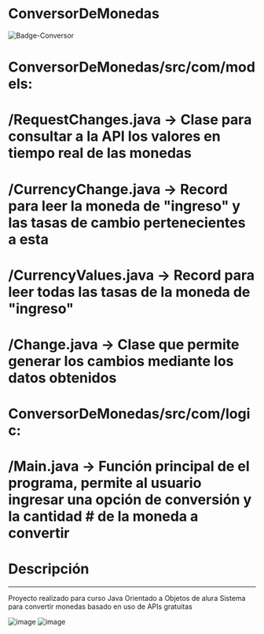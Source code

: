 # ConversorDeMonedas

![Badge-Conversor](https://github.com/JorgeRandomGamer/ConversorDeMonedas/assets/45271115/d210048e-1d74-4895-a738-3bc4de9f547d)

#  ConversorDeMonedas/src/com/models:
#    /RequestChanges.java -> Clase para consultar a la API los valores en tiempo real de las monedas
#    /CurrencyChange.java -> Record para leer la moneda de "ingreso" y las tasas de cambio pertenecientes a esta
#    /CurrencyValues.java -> Record para leer todas las tasas de la moneda de "ingreso"
#    /Change.java -> Clase que permite generar los cambios mediante los datos obtenidos

#  ConversorDeMonedas/src/com/logic:
#    /Main.java -> Función principal de el programa, permite al usuario ingresar una opción de conversión y la cantidad  #                  de la moneda a convertir 


#  Descripción
  ******************************************
  Proyecto realizado para curso Java Orientado a Objetos de alura
  Sistema para convertir monedas basado en uso de APIs gratuitas

![image](https://github.com/JorgeRandomGamer/ConversorDeMonedas/assets/45271115/bafad832-15ac-4d88-b357-666cdfe8b51a)
![image](https://github.com/JorgeRandomGamer/ConversorDeMonedas/assets/45271115/6a80486e-0a36-4f2f-9e54-a05c1124ed47)
